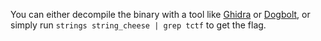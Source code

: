 You can either decompile the binary with a tool like [Ghidra](https://ghidra-sre.org/) or [Dogbolt](https://dogbolt.org/), or simply run `strings string_cheese | grep tctf` to get the flag.